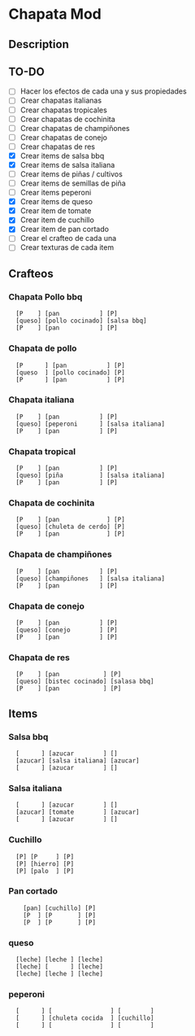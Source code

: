 # Chapata Mod

## Description

## TO-DO
- [ ] Hacer los efectos de cada una y sus propiedades 
- [ ] Crear chapatas italianas
- [ ] Crear chapatas tropicales
- [ ] Crear chapatas de cochinita
- [ ] Crear chapatas de champiñones
- [ ] Crear chapatas de conejo
- [ ] Crear chapatas de res
- [X] Crear items de salsa bbq
- [X] Crear items de salsa italiana
- [ ] Crear items de piñas / cultivos
- [ ] Crear items de semillas de piña
- [ ] Crear items peperoni
- [X] Crear items de queso
- [X] Crear item de tomate
- [X] Crear item de cuchillo
- [X] Crear item de pan cortado
- [ ] Crear el crafteo de cada una 
- [ ] Crear texturas de cada item

## Crafteos

### Chapata Pollo bbq
```
  [P    ] [pan           ] [P]
  [queso] [pollo cocinado] [salsa bbq]
  [P    ] [pan           ] [P]
```

### Chapata de pollo
```
  [P      ] [pan           ] [P]
  [queso  ] [pollo cocinado] [P]
  [P      ] [pan           ] [P]
```

### Chapata italiana
```
  [P    ] [pan           ] [P]
  [queso] [peperoni      ] [salsa italiana]
  [P    ] [pan           ] [P]
```

### Chapata tropical
```
  [P    ] [pan           ] [P]
  [queso] [piña          ] [salsa italiana]
  [P    ] [pan           ] [P]
```

### Chapata de cochinita
```
  [P    ] [pan             ] [P]
  [queso] [chuleta de cerdo] [P]
  [P    ] [pan             ] [P]
```

### Chapata de champiñones
```
  [P    ] [pan           ] [P]
  [queso] [champiñones   ] [salsa italiana]
  [P    ] [pan           ] [P]
```

### Chapata de conejo
```
  [P    ] [pan           ] [P]
  [queso] [conejo        ] [P]
  [P    ] [pan           ] [P]
```

### Chapata de res
```
  [P    ] [pan            ] [P]
  [queso] [bistec cocinado] [salasa bbq]
  [P    ] [pan            ] [P]
```

## Items

### Salsa bbq
```
  [      ] [azucar        ] []
  [azucar] [salsa italiana] [azucar]
  [      ] [azucar        ] []
```

### Salsa italiana
```
  [      ] [azucar        ] []
  [azucar] [tomate        ] [azucar]
  [      ] [azucar        ] []
```

### Cuchillo
```
  [P] [P     ] [P]
  [P] [hierro] [P]
  [P] [palo  ] [P]
```

### Pan cortado
```
    [pan] [cuchillo] [P]
    [P  ] [P       ] [P]
    [P  ] [P       ] [P]
```

### queso
```
  [leche] [leche ] [leche]
  [leche] [      ] [leche]
  [leche] [leche ] [leche]
```

### peperoni
```
  [      ] [                ] [        ]
  [      ] [chuleta cocida  ] [cuchillo]
  [      ] [                ] [        ]
```
